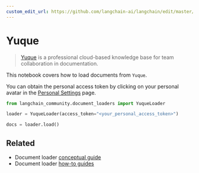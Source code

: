 ```yaml
---
custom_edit_url: https://github.com/langchain-ai/langchain/edit/master/docs/docs/integrations/document_loaders/yuque.ipynb
---
```

# Yuque

>[Yuque](https://www.yuque.com/) is a professional cloud-based knowledge base for team collaboration in documentation.

This notebook covers how to load documents from `Yuque`.

You can obtain the personal access token by clicking on your personal avatar in the [Personal Settings](https://www.yuque.com/settings/tokens) page.


```python
from langchain_community.document_loaders import YuqueLoader
```


```python
loader = YuqueLoader(access_token="<your_personal_access_token>")
```


```python
docs = loader.load()
```


## Related

- Document loader [conceptual guide](/docs/concepts/#document-loaders)
- Document loader [how-to guides](/docs/how_to/#document-loaders)
